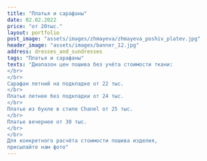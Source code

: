 ```yaml
---
title: "Платья и сарафаны"
date: 02.02.2022
price: "от 20тыс."
layout: portfolio
post_image: "assets/images/zhmayeva/zhmayeva_poshiv_platev.jpg"
header_image: "assets/images/banner_12.jpg"
address: dresses_and_sundresses
tags: "Платья и сарафаны"
texts: "Диапазон цен пошива без учёта стоимости ткани:
</br>
</br>
Сарафан летний на подкладке от 22 тыс.
</br>
Платье летнее без подкладки от 24 тыс.
</br>
Платье из букле в стиле Chanel от 25 тыс.
</br>
Платье вечернее от 30 тыс.
</br>
</br>
Для конкретного расчёта стоимости пошива изделия,
присылайте нам фото"
---
```

